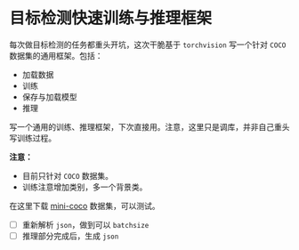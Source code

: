 # 目标检测快速训练与推理框架

每次做目标检测的任务都重头开坑，这次干脆基于 `torchvision` 写一个针对 `COCO` 数据集的通用框架。包括：

- 加载数据
- 训练
- 保存与加载模型
- 推理

写一个通用的训练、推理框架，下次直接用。注意，这里只是调库，并非自己重头写训练过程。

**注意：**

- 目前只针对 `COCO` 数据集。
- 训练注意增加类别，多一个背景类。

在这里下载 [mini-coco](https://github.com/chongruo/tiny-coco) 数据集，可以测试。

- [ ] 重新解析 `json`，做到可以 `batchsize`
- [ ] 推理部分完成后，生成 `json`